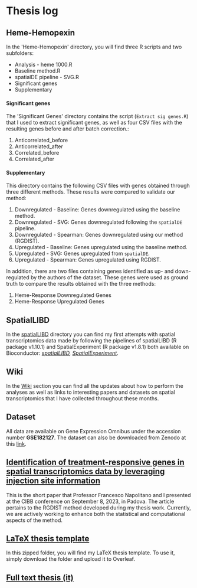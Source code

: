# Thesis log

## Heme-Hemopexin
In the 'Heme-Hemopexin' directory, you will find three R scripts and two subfolders:
* Analysis - heme 1000.R
* Baseline method.R
* spatialDE pipeline - SVG.R
* Significant genes
* Supplementary

#### Significant genes
The 'Significant Genes' directory contains the script (`Extract sig genes.R`) that I used to extract significant genes, as well as four CSV files with the resulting genes before and after batch correction.:
1. Anticorrelated_before
2. Anticorrelated_after
3. Correlated_before
4. Correlated_after

#### Supplementary 
This directory contains the following CSV files with genes obtained through three different methods. These results were compared to validate our method:
1. Downregulated - Baseline: Genes downregulated using the baseline method.
2. Downregulated - SVG: Genes downregulated following the `spatialDE` pipeline.
3. Downregulated - Spearman: Genes downregulated using our method (RGDIST).
4. Upregulated - Baseline: Genes upregulated using the baseline method.
5. Upregulated - SVG: Genes upregulated from `spatialDE`.
6. Upregulated - Spearman: Genes upregulated using RGDIST.

In addition, there are two files containing genes identified as up- and down-regulated by the authors of the dataset. These genes were used as ground truth to compare the results obtained with the three methods:
1. Heme-Response Downregulated Genes
2. Heme-Response Upregulated Genes

## SpatialLIBD
In the [spatialLIBD](https://github.com/napolitanodst/Thesis-log-Felicita-Masone/tree/main/spatialLIBD) directory you can find my first attempts with spatial transcriptomics data made by following the pipelines of spatialLIBD (R package v1.10.1) and SpatialExperiment (R package v1.8.1) both available on Bioconductor: _[spatialLIBD](https://bioconductor.org/packages/release/data/experiment/html/spatialLIBD.html), [SpatialExperiment](https://bioconductor.org/packages/release/bioc/html/SpatialExperiment.html)_.

## Wiki
In the [Wiki](https://github.com/napolitanodst/Thesis-log-Felicita-Masone/wiki) section you can find all the updates about how to perform the analyses as well as links to interesting papers and datasets on spatial transcriptomics that I have collected throughout these months.

## Dataset
All data are available on Gene Expression Omnibus under the accession number **GSE182127**.
The dataset can also be downloaded from Zenodo at this [link](https://doi.org/10.5281/zenodo.5638720).

## [Identification of treatment-responsive genes in spatial transcriptomics data by leveraging injection site information](https://github.com/napolitanodst/Thesis-log-Felicita-Masone/blob/main/Identification%20of%20treatment-responsive%20genes%20in%20spatial%20transcriptomics%20data%20by%20leveraging%20injection%20site%20information.pdf)
This is the short paper that Professor Francesco Napolitano and I presented at the CIBB conference on September 8, 2023, in Padova. The article pertains to the RGDIST method developed during my thesis work. Currently, we are actively working to enhance both the statistical and computational aspects of the method.  

## [LaTeX thesis template](https://github.com/napolitanodst/Thesis-log-Felicita-Masone/blob/main/Template%20tesi%20LaTeX.zip)
In this zipped folder, you will find my LaTeX thesis template. To use it, simply download the folder and upload it to Overleaf.

## [Full text thesis (it)](https://github.com/napolitanodst/Thesis-log-Felicita-Masone/blob/main/Tesi%20completa.zip)
